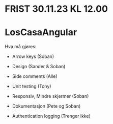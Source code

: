 # FRIST 30.11.23 KL 12.00
# LosCasaAngular 

Hva må gjøres:
- Arrow keys (Soban)
- Design (Sander & Soban)
- Side comments (Alle)
- Unit testing (Tony)
- Responsiv, Mindre skjermer (Soban)
- Dokumentasjon (Pete og Soban)

- Authentication logging (Trenger ikke)


